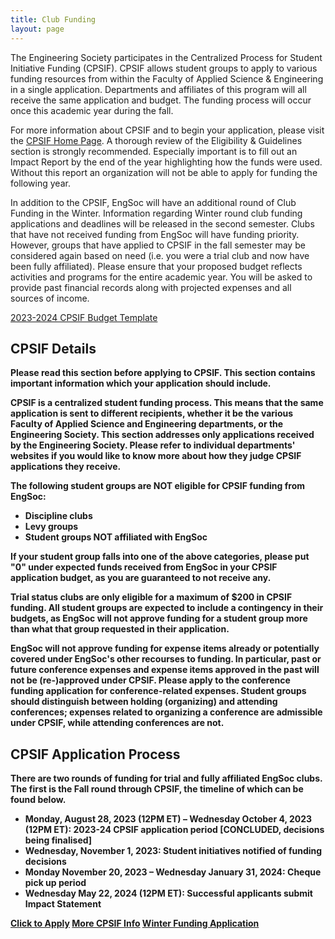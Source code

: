```yaml
---
title: Club Funding
layout: page
---
```


The Engineering Society participates in the Centralized Process for Student Initiative Funding (CPSIF). CPSIF allows student groups to apply to various funding resources from within the Faculty of Applied Science & Engineering in a single application. Departments and affiliates of this program will all receive the same application and budget. The funding process will occur once this academic year during the fall.

For more information about CPSIF and to begin your application, please visit the [CPSIF Home Page](https://uofteng.ca/CPSIF). A thorough review of the Eligibility & Guidelines section is strongly recommended. Especially important is to fill out an Impact Report by the end of the year highlighting how the funds were used. Without this report an organization will not be able to apply for funding the following year.

In addition to the CPSIF, EngSoc will have an additional round of Club Funding in the Winter. Information regarding Winter round club funding applications and deadlines will be released in the second semester. Clubs that have not received funding from EngSoc will have funding priority. However, groups that have applied to CPSIF in the fall semester may be considered again based on need (i.e. you were a trial club and now have been fully affiliated). Please ensure that your proposed budget reflects activities and programs for the entire academic year. You will be asked to provide past financial records along with projected expenses and all sources of income. 

<a class="button is-primary" href="https://utoronto.sharepoint.com/:x:/s/fase-VDU/setd/ET_pS7HVxwJAlB6vzRSzbwoBnJvJtZsAzflJangkHuH-_g?e=GNi1H6">2023-2024 CPSIF Budget Template</a>

## CPSIF Details

<b>Please read this section before applying to CPSIF. This section contains important information which your application should include.<b>

CPSIF is a centralized student funding process. This means that the same application is sent to different recipients, whether it be the various Faculty of Applied Science and Engineering departments, or the Engineering Society. This section addresses only applications received by the Engineering Society. Please refer to individual departments' websites if you would like to know more about how they judge CPSIF applications they receive.

<b>The following student groups are NOT eligible for CPSIF funding from EngSoc:<b>
- Discipline clubs
- Levy groups
- Student groups NOT affiliated with EngSoc

If your student group falls into one of the above categories, please put "0" under expected funds received from EngSoc in your CPSIF application budget, as you are guaranteed to not receive any.

Trial status clubs are only eligible for a maximum of $200 in CPSIF funding. All student groups are expected to include a contingency in their budgets, as EngSoc will not approve funding for a student group more than what that group requested in their application.

EngSoc will not approve funding for expense items already or potentially covered under EngSoc's other recourses to funding. In particular, past or future conference expenses and expense items approved in the past will not be (re-)approved under CPSIF. Please apply to the conference funding application for conference-related expenses. Student groups should distinguish between holding (organizing) and attending conferences; expenses related to organizing a conference are admissible under CPSIF, while attending conferences are not.

## CPSIF Application Process

There are two rounds of funding for trial and fully affiliated EngSoc clubs. The first is the Fall round through CPSIF, the timeline of which can be found below.

- Monday, August 28, 2023 (12PM ET) –  Wednesday October 4, 2023 (12PM ET): 2023-24 CPSIF application period [CONCLUDED, decisions being finalised]
- Wednesday, November 1, 2023: Student initiatives notified of funding decisions
- Monday November 20, 2023 – Wednesday January 31, 2024: Cheque pick up period
- Wednesday May 22, 2024 (12PM ET): Successful applicants submit Impact Statement

<a class="button is-primary" href="https://forms.office.com/r/NpQsrtGqpR">Click to Apply</a> 
<a class="button is-primary" href="https://uofteng.ca/CPSIF">More CPSIF Info</a> 
<a class="button is-danger" disabled href="https://docs.google.com/forms/d/e/1FAIpQLSfYUfIKAGVTVfzpvkzEuezJG4UYjZzQo8mr4qPp8oUrJYPvSQ/viewform">Winter Funding Application</a>
